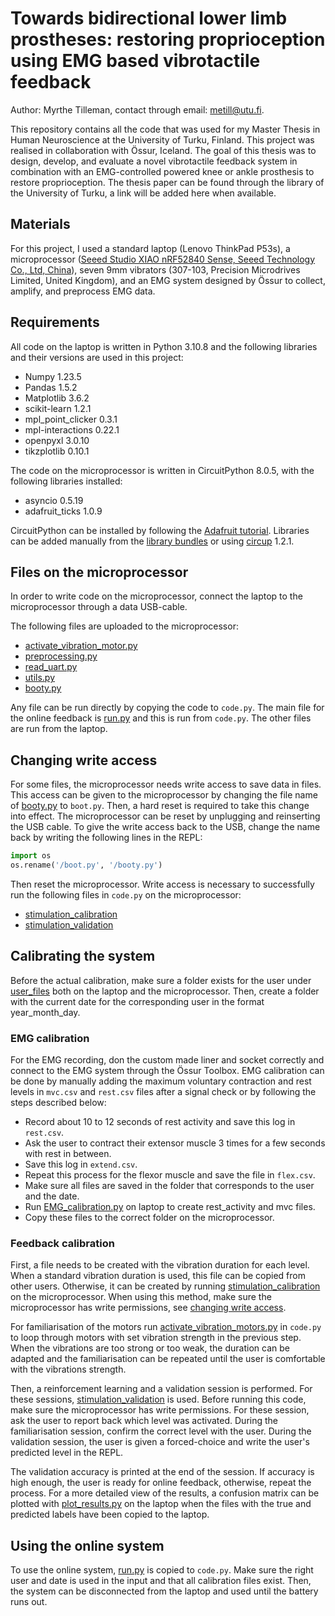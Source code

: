 # Towards bidirectional lower limb prostheses: restoring proprioception using EMG based vibrotactile feedback

Author: Myrthe Tilleman, contact through email: [metill@utu.fi](mailto:metill@utu.fi).

This repository contains all the code that was used for my Master Thesis in Human Neuroscience at the University of Turku, Finland.
This project was realised in collaboration with Össur, Iceland.
The goal of this thesis was to design, develop, and evaluate a novel vibrotactile feedback system in combination with an EMG-controlled powered knee or ankle prosthesis to restore proprioception.
The thesis paper can be found through the library of the University of Turku, a link will be added here when available.

## Materials

For this project, I used a standard laptop (Lenovo ThinkPad P53s),
a microprocessor
([Seeed Studio XIAO nRF52840 Sense, Seeed Technology Co., Ltd, China](https://www.seeedstudio.com/Seeed-XIAO-BLE-Sense-nRF52840-p-5253.html)),
seven 9mm vibrators (307-103, Precision Microdrives Limited, United Kingdom),
and an EMG system designed by Össur to collect, amplify, and preprocess EMG data.

## Requirements

All code on the laptop is written in Python 3.10.8 and the following libraries and their versions are used in this project:

- Numpy 1.23.5
- Pandas 1.5.2
- Matplotlib 3.6.2
- scikit-learn 1.2.1
- mpl_point_clicker 0.3.1
- mpl-interactions 0.22.1
- openpyxl 3.0.10
- tikzplotlib 0.10.1

The code on the microprocessor is written in CircuitPython 8.0.5, with the following libraries installed:

- asyncio 0.5.19
- adafruit_ticks 1.0.9

CircuitPython can be installed by following the
[Adafruit tutorial](https://learn.adafruit.com/welcome-to-circuitpython).
Libraries can be added manually from the [library bundles](https://circuitpython.org/libraries)
or using [circup](https://learn.adafruit.com/keep-your-circuitpython-libraries-on-devices-up-to-date-with-circup/overview) 1.2.1.

## Files on the microprocessor

In order to write code on the microprocessor,
connect the laptop to the microprocessor through a data USB-cable.

The following files are uploaded to the microprocessor:

- [activate_vibration_motor.py](src/activate_vibration_motors.py)
- [preprocessing.py](src/preprocessing.py)
- [read_uart.py](src/read_uart.py)
- [utils.py](src/utils.py)
- [booty.py](src/booty.py)

Any file can be run directly by copying the code to `code.py`.
The main file for the online feedback is [run.py](src/run.py) and this is run from `code.py`.
The other files are run from the laptop.

## Changing write access

For some files, the microprocessor needs write access to save data in files.
This access can be given to the microprocessor by changing the file name of
[booty.py](src/booty.py) to `boot.py`.
Then, a hard reset is required to take this change into effect.
The microprocessor can be reset by unplugging and reinserting the USB cable.
To give the write access back to the USB, change the name back by writing the following lines in the REPL:

```python
import os
os.rename('/boot.py', '/booty.py') 
```

Then reset the microprocessor.
Write access is necessary to successfully run the following files in `code.py` on the microprocessor:

- [stimulation_calibration](src/stimulation_calibration.py)
- [stimulation_validation](src/stimulation_validation.py)

## Calibrating the system

Before the actual calibration, make sure a folder exists for the user under
[user_files](/user_files/) both on the laptop and the microprocessor.
Then, create a folder with the current date for the corresponding user in the format year_month_day.

### EMG calibration

For the EMG recording, don the custom made liner and socket correctly and connect to the EMG system through the Össur Toolbox.
EMG calibration can be done by manually adding the maximum voluntary contraction and rest levels in `mvc.csv` and `rest.csv` files after a signal check or by following the steps described below:

- Record about 10 to 12 seconds of rest activity and save this log in `rest.csv`.
- Ask the user to contract their extensor muscle 3 times for a few seconds with rest in between.
- Save this log in `extend.csv`.
- Repeat this process for the flexor muscle and save the file in `flex.csv`.
- Make sure all files are saved in the folder that corresponds to the user and the date.
- Run [EMG_calibration.py](src/EMG_calibration.py) on laptop to create rest_activity and mvc files.
- Copy these files to the correct folder on the microprocessor.

### Feedback calibration

First, a file needs to be created with the vibration duration for each level.
When a standard vibration duration is used, this file can be copied from other users.
Otherwise, it can be created by running [stimulation_calibration](src/stimulation_calibration.py)
on the microprocessor.
When using this method, make sure the microprocessor has write permissions,
see [changing write access](#changing-write-access).

For familiarisation of the motors run [activate_vibration_motors.py](src/activate_vibration_motors.py)
in `code.py` to loop through motors with set vibration strength in the previous step.
When the vibrations are too strong or too weak,
the duration can be adapted and the familiarisation can be repeated until the user is comfortable with the vibrations strength.

Then, a reinforcement learning and a validation session is performed.
For these sessions, [stimulation_validation](src/stimulation_validation.py) is used.
Before running this code, make sure the microprocessor has write permissions.
For these session, ask the user to report back which level was activated.
During the familiarisation session, confirm the correct level with the user.
During the validation session,
the user is given a forced-choice and write the user's predicted level in the REPL.

The validation accuracy is printed at the end of the session.
If accuracy is high enough, the user is ready for online feedback, otherwise, repeat the process.
For a more detailed view of the results,
a confusion matrix can be plotted with [plot_results.py](src/plot_results.py)
on the laptop when the files with the true and predicted labels have been copied to the laptop.

## Using the online system

To use the online system, [run.py](src/run.py) is copied to `code.py`.
Make sure the right user and date is used in the input and that all calibration files exist.
Then, the system can be disconnected from the laptop and used until the battery runs out.
